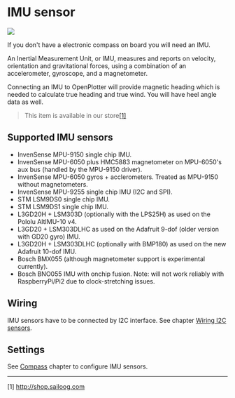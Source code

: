# IMU sensor

![](imu.png)

If you don't have a electronic compass on board you will need an IMU.

An Inertial Measurement Unit, or IMU, measures and reports on velocity, orientation and gravitational forces, using a combination of an accelerometer, gyroscope, and a magnetometer.

Connecting an IMU to OpenPlotter will provide magnetic heading which is needed to calculate true heading and true wind. You will have heel angle data as well.

>This item is available in our store[[1]](http://shop.sailoog.com)

## Supported IMU sensors

* InvenSense MPU-9150 single chip IMU.
* InvenSense MPU-6050 plus HMC5883 magnetometer on MPU-6050's aux bus \(handled by the MPU-9150 driver\).
* InvenSense MPU-6050 gyros + acclerometers. Treated as MPU-9150 without magnetometers.
* InvenSense MPU-9255 single chip IMU \(I2C and SPI\).
* STM LSM9DS0 single chip IMU.
* STM LSM9DS1 single chip IMU.
* L3GD20H + LSM303D \(optionally with the LPS25H\) as used on the Pololu AltIMU-10 v4.
* L3GD20 + LSM303DLHC as used on the Adafruit 9-dof \(older version with GD20 gyro\) IMU.
* L3GD20H + LSM303DLHC \(optionally with BMP180\) as used on the new Adafruit 10-dof IMU.
* Bosch BMX055 \(although magnetometer support is experimental currently\).
* Bosch BNO055 IMU with onchip fusion. Note: will not work reliably with RaspberryPi/Pi2 due to clock-stretching issues.

## Wiring

IMU sensors have to be connected by I2C interface. See chapter [Wiring I2C sensors](/wiring-i2c-sensors.md).

## Settings

See [Compass](/compass.md) chapter to configure IMU sensors.

---

[1] http://shop.sailoog.com








